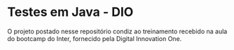 # Testes em Java - DIO
O projeto postado nesse repositório condiz ao treinamento recebido na aula do bootcamp do Inter, fornecido pela Digital Innovation One.

